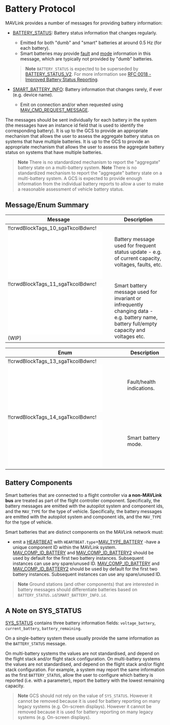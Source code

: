 # Battery Protocol

MAVLink provides a number of messages for providing battery information:

- [BATTERY_STATUS](#BATTERY_STATUS): Battery status information that changes regularly.

  - Emitted for both "dumb" and "smart" batteries at around 0.5 Hz (for each battery).
  - Smart batteries may provide [fault](#MAV_BATTERY_FAULT) and [mode](#MAV_BATTERY_MODE) information in this message, which are typically not provided by "dumb" batteries.

  > **Note** `BATTERY_STATUS` is expected to be superseded by [BATTERY_STATUS_V2](../messages/development.html#BATTERY_STATUS_V2). For more information see [RFC 0018 - Improved Battery Status Reporting](https://github.com/mavlink/rfcs/pull/19).

- [SMART_BATTERY_INFO](#SMART_BATTERY_INFO): Battery information that changes rarely, if ever (e.g. device name).

  - Emit on connection and/or when requested using [MAV_CMD_REQUEST_MESSAGE](../messages/common.md#MAV_CMD_REQUEST_MESSAGE).

The messages should be sent individually for each battery in the system (the messages have an instance id field that is used to identify the corresponding battery). It is up to the GCS to provide an appropriate mechanism that allows the user to assess the aggregate battery status on systems that have multiple batteries. It is up to the GCS to provide an appropriate mechanism that allows the user to assess the aggregate battery status on systems that have multiple batteries.

> **Note** There is no standardized mechanism to report the "aggregate" battery state on a multi-battery system. **Note** There is no standardized mechanism to report the "aggregate" battery state on a multi-battery system. A GCS is expected to provide enough information from the individual battery reports to allow a user to make a reasonable assessment of vehicle battery status.

## Message/Enum Summary

| Message                                                                                                  | Description                                                                                                                               |
| -------------------------------------------------------------------------------------------------------- | ----------------------------------------------------------------------------------------------------------------------------------------- |
| !!crwdBlockTags_10_sgaTkcolBdwrc!![BATTERY_STATUS](../messages/common.md#BATTERY_STATUS)               | Battery message used for frequent status update - e.g. of current capacity, voltages, faults, etc.                                        |
| !!crwdBlockTags_11_sgaTkcolBdwrc!![SMART_BATTERY_INFO](../messages/common.md#SMART_BATTERY_INFO) (WIP) | Smart battery message used for invariant or infrequently changing data - e.g. battery name, battery full/empty capacity and voltages etc. |

| Enum                                                                                             | Description               |
| ------------------------------------------------------------------------------------------------ | ------------------------- |
| !!crwdBlockTags_13_sgaTkcolBdwrc!![MAV_BATTERY_FAULT](../messages/common.md#MAV_BATTERY_FAULT) | Fault/health indications. |
| !!crwdBlockTags_14_sgaTkcolBdwrc!![MAV_BATTERY_MODE](../messages/common.md#MAV_BATTERY_MODE)   | Smart battery mode.       |

## Battery Components

Smart batteries that are connected to a flight controller via **a non-MAVLink bus** are treated as part of the flight controller component. Specifically, the battery messages are emitted with the autopilot system and component ids, and the `MAV_TYPE` for the type of vehicle. Specifically, the battery messages are emitted with the autopilot system and component ids, and the `MAV_TYPE` for the type of vehicle.

Smart batteries that are distinct components on the MAVLink network must:

- emit a [HEARTBEAT](../messages/common.md#HEARTBEAT) with `HEARTBEAT.type`=[MAV_TYPE_BATTERY](../messages/common.md#MAV_TYPE_BATTERY) -have a unique component ID within the MAVLink system. [MAV_COMP_ID_BATTERY](../messages/common.md#MAV_COMP_ID_BATTERY) and [MAV_COMP_ID_BATTERY2](../messages/common.md#MAV_COMP_ID_BATTERY2) should be used by default for the first two battery instances. Subsequent instances can use any spare/unused ID. [MAV_COMP_ID_BATTERY](../messages/common.md#MAV_COMP_ID_BATTERY) and [MAV_COMP_ID_BATTERY2](../messages/common.md#MAV_COMP_ID_BATTERY2) should be used by default for the first two battery instances. Subsequent instances can use any spare/unused ID.

> **Note** Ground stations (and other components) that are interested in battery messages should differentiate batteries based on `BATTERY_STATUS.id`/`SMART_BATTERY_INFO.id`.

## A Note on SYS_STATUS

[SYS_STATUS](../messages/common.md#SYS_STATUS) contains three battery information fields: `voltage_battery`, `current_battery`, `battery_remaining`.

On a single-battery system these usually provide the same information as the `BATTERY_STATUS` message.

On multi-battery systems the values are not standardised, and depend on the flight stack and/or flight stack configuration. On multi-battery systems the values are not standardised, and depend on the flight stack and/or flight stack configuration. For example, a system may report the same information as the first `BATTERY_STATUS`, allow the user to configure which battery is reported (i.e. with a parameter), report the battery with the lowest remaining capacity.

> **Note** GCS should not rely on the value of `SYS_STATUS`. However it cannot be removed because it is used for battery reporting on many legacy systems (e.g. On-screen displays). However it cannot be removed because it is used for battery reporting on many legacy systems (e.g. On-screen displays).

